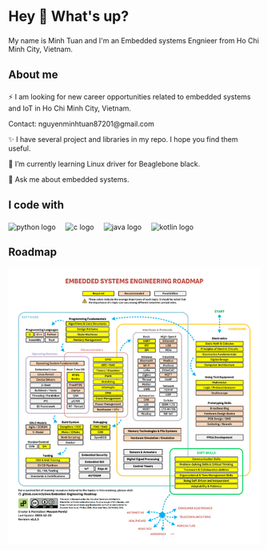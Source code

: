 <h1 align="left">Hey 👋 What's up?</h1>

###

<p align="left">My name is Minh Tuan and I'm an Embedded systems Engnieer from Ho Chi Minh City, Vietnam.</p>

###

<h2 align="left">About me</h2>

###
<p align="left">⚡ I am looking for new career opportunities related to embedded systems and IoT in Ho Chi Minh City, Vietnam.</p>
<p align="left">Contact: nguyenminhtuan87201@gmail.com </p>
<p align="left">✨ I have several project and libraries in my repo. I hope you find them useful.</p>
<p align="left">🌱 I’m currently learning Linux driver for Beaglebone black.</p>
<p align="left">💬 Ask me about embedded systems. </p>

###

<h2 align="left">I code with</h2>

###

<div align="left">
  <img src="https://cdn.jsdelivr.net/gh/devicons/devicon/icons/python/python-original.svg" height="40" alt="python logo"  />
  <img width="12" />
  <img src="https://cdn.jsdelivr.net/gh/devicons/devicon/icons/c/c-original.svg" height="40" alt="c logo"  />
  <img width="12" />
  <img src="https://cdn.jsdelivr.net/gh/devicons/devicon/icons/java/java-original.svg" height="40" alt="java logo"  />
  <img width="12" />
  <img src="https://cdn.jsdelivr.net/gh/devicons/devicon/icons/kotlin/kotlin-original.svg" height="40" alt="kotlin logo"  />
</div>

###

<h2 align="left">Roadmap</h2>

![alt text](image.png)
<!--
**s2nmt/s2nmt** is a ✨ _special_ ✨ repository because its `README.md` (this file) appears on your GitHub profile.

Here are some ideas to get you started:

- 🔭 I’m currently working on ...
- 🌱 I’m currently learning ...
- 👯 I’m looking to collaborate on ...
- 🤔 I’m looking for help with ...
- 💬 Ask me about ...
- 📫 How to reach me: ...
- 😄 Pronouns: ...
- ⚡ Fun fact: ...
-->
